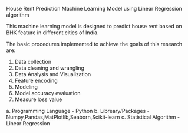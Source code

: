 House Rent Prediction Machine Learning Model using Linear Regression algorithm

This machine learning model is designed to predict house rent based on BHK feature in different cities of India. 

The basic procedures implemented to achieve the goals of this research are:

1. Data collection
2. Data cleaning and wrangling
3. Data Analysis and Visualization
4. Feature encoding
5. Modeling
6. Model accuracy evaluation
7. Measure loss value

a. Programming Language - Python
b. Libreary/Packages - Numpy,Pandas,MatPlotlib,Seaborn,Scikit-learn
c. Statistical Algorithm - Linear Regression
